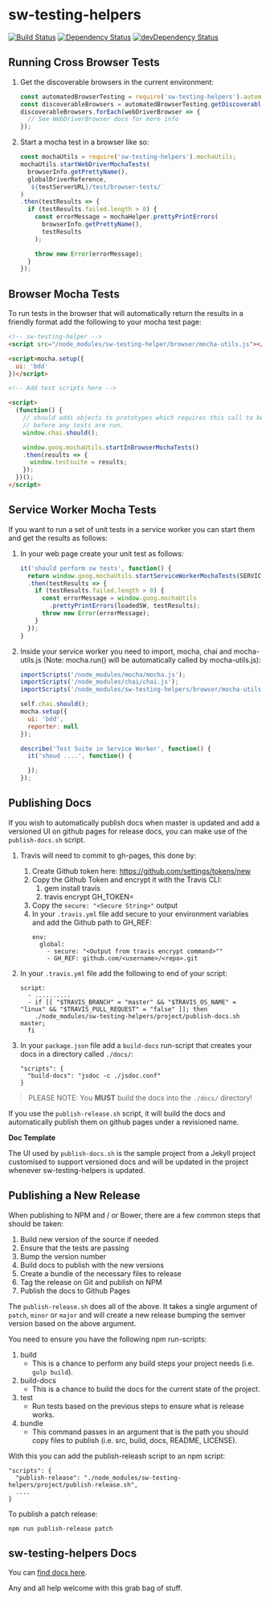 # sw-testing-helpers

[![Build Status](https://travis-ci.org/GoogleChrome/sw-testing-helpers.svg?branch=master)](https://travis-ci.org/GoogleChrome/sw-testing-helpers) [![Dependency Status](https://david-dm.org/GoogleChrome/sw-testing-helpers.svg)](https://david-dm.org/GoogleChrome/sw-testing-helpers) [![devDependency Status](https://david-dm.org/GoogleChrome/sw-testing-helpers/dev-status.svg)](https://david-dm.org/GoogleChrome/sw-testing-helpers#info=devDependencies)

## Running Cross Browser Tests

1. Get the discoverable browsers in the current environment:

    ``` javascript
    const automatedBrowserTesting = require('sw-testing-helpers').automatedBrowserTesting;
    const discoverableBrowsers = automatedBrowserTesting.getDiscoverableBrowsers();
    discoverableBrowsers.forEach(webDriverBrowser => {
      // See WebDriverBrowser docs for more info
    });
    ```

1. Start a mocha test in a browser like so:

    ``` javascript
    const mochaUtils = require('sw-testing-helpers').mochaUtils;
    mochaUtils.startWebDriverMochaTests(
      browserInfo.getPrettyName(),
      globalDriverReference,
      `${testServerURL}/test/browser-tests/`
    )
    .then(testResults => {
      if (testResults.failed.length > 0) {
        const errorMessage = mochaHelper.prettyPrintErrors(
          browserInfo.getPrettyName(),
          testResults
        );

        throw new Error(errorMessage);
      }
    });
    ```

## Browser Mocha Tests

To run tests in the browser that will automatically return the results
in a friendly format add the following to your mocha test page:

``` html
<!-- sw-testing-helper -->
<script src="/node_modules/sw-testing-helper/browser/mocha-utils.js"></script>

<script>mocha.setup({
  ui: 'bdd'
})</script>

<!-- Add test scripts here -->

<script>
  (function() {
    // should adds objects to prototypes which requires this call to be made
    // before any tests are run.
    window.chai.should();

    window.goog.mochaUtils.startInBrowserMochaTests()
    .then(results => {
      window.testsuite = results;
    });
  })();
</script>
```

## Service Worker Mocha Tests

If you want to run a set of unit tests in a service worker you can start them
and get the results as follows:

1. In your web page create your unit test as follows:

    ```javascript
    it('should perform sw tests', function() {
      return window.goog.mochaUtils.startServiceWorkerMochaTests(SERVICE_WORKER_PATH + '/test-sw.js')
      .then(testResults => {
        if (testResults.failed.length > 0) {
          const errorMessage = window.goog.mochaUtils
            .prettyPrintErrors(loadedSW, testResults);
          throw new Error(errorMessage);
        }
      });
    }
    ```

1. Inside your service worker you need to import, mocha, chai and
mocha-utils.js (Note: mocha.run() will be automatically called
by mocha-utils.js):

    ``` javascript
    importScripts('/node_modules/mocha/mocha.js');
    importScripts('/node_modules/chai/chai.js');
    importScripts('/node_modules/sw-testing-helpers/browser/mocha-utils.js');

    self.chai.should();
    mocha.setup({
      ui: 'bdd',
      reporter: null
    });

    describe('Test Suite in Service Worker', function() {
      it('shoud ....', function() {

      });
    });
    ```

## Publishing Docs

If you wish to automatically publish docs when master is updated and add
a versioned UI on github pages for release docs, you can make use of the
`publish-docs.sh` script.

1. Travis will need to commit to gh-pages, this done by:
    1. Create Github token here: https://github.com/settings/tokens/new
    1. Copy the Github Token and encrypt it with the Travis CLI:
        1. gem install travis
        1. travis encrypt GH_TOKEN=<Github Token Here>
    1. Copy the `secure: "<Secure String>"` output
    1. In your `.travis.yml` file add secure to your environment variables and
    add the Github path to GH_REF:
        ```
        env:
          global:
            - secure: "<Output from travis encrypt command>""
            - GH_REF: github.com/<username>/<repo>.git
        ```
1. In your `.travis.yml` file add the following to end of your script:

    ```
    script:
      - ..........
      - if [[ "$TRAVIS_BRANCH" = "master" && "$TRAVIS_OS_NAME" = "linux" && "$TRAVIS_PULL_REQUEST" = "false" ]]; then
        ./node_modules/sw-testing-helpers/project/publish-docs.sh master;
      fi
    ```

1. In your `package.json` file add a `build-docs` run-script that creates
your docs in a directory called `./docs/`:

    ```
    "scripts": {
      "build-docs": "jsdoc -c ./jsdoc.conf"
    }
    ```

> PLEASE NOTE: You <strong>MUST</strong> build the docs into the `./docs/`
> directory!

If you use the `publish-release.sh` script, it will build the docs
and automatically publish them on github pages under a revisioned name.

<strong>Doc Template</strong>

The UI used by `publish-docs.sh` is the sample project from a
Jekyll project customised to support versioned docs and will be updated
in the project whenever sw-testing-helpers is updated.

## Publishing a New Release

When publishing to NPM and / or Bower, there are a few common steps that should
be taken:

1. Build new version of the source if needed
1. Ensure that the tests are passing
1. Bump the version number
1. Build docs to publish with the new versions
1. Create a bundle of the necessary files to release
1. Tag the release on Git and publish on NPM
1. Publish the docs to Github Pages

The `publish-release.sh` does all of the above. It takes a single
argument of `patch`, `minor` or `major` and will create a new release
bumping the semver version based on the above argument.

You need to ensure you have the following npm run-scripts:

1. build
    * This is a chance to perform any build steps your project needs
    (i.e. `gulp build`).
1. build-docs
    * This is a chance to build the docs for the current state of the project.
1. test
    * Run tests based on the previous steps to ensure what is release works.
1. bundle
    * This command passes in an argument that is the path you should copy
    files to publish (i.e. src, build, docs, README, LICENSE).

With this you can add the publish-releash script to an npm script:

```
"scripts": {
  "publish-release": "./node_modules/sw-testing-helpers/project/publish-release.sh",
  ....
}
```

To publish a patch release:

```
npm run publish-release patch
```

## sw-testing-helpers Docs

You can [find docs here](http://googlechrome.github.io/sw-testing-helpers/).

Any and all help welcome with this grab bag of stuff.
